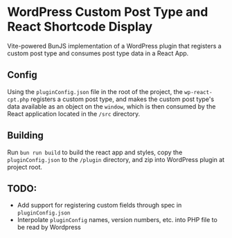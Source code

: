 # WordPress Custom Post Type and React Shortcode Display

Vite-powered BunJS implementation of a WordPress plugin that registers a custom post type and consumes post type data in a React App.

## Config

Using the `pluginConfig.json` file in the root of the project, the `wp-react-cpt.php` registers a custom post type, and makes the custom post type's data available as an object on the `window`, which is then consumed by the React application located in the `/src` directory.

## Building

Run `bun run build` to build the react app and styles, copy the `pluginConfig.json` to the `/plugin` directory, and zip into WordPress plugin at project root.

## TODO:

-   Add support for registering custom fields through spec in `pluginConfig.json`
-   Interpolate `pluginConfig` names, version numbers, etc. into PHP file to be read by Wordpress
